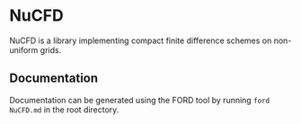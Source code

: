 # NuCFD

NuCFD is a library implementing compact finite difference schemes on non-uniform grids.

## Documentation

Documentation can be generated using the FORD tool by running
``
ford NuCFD.md
``
in the root directory.
